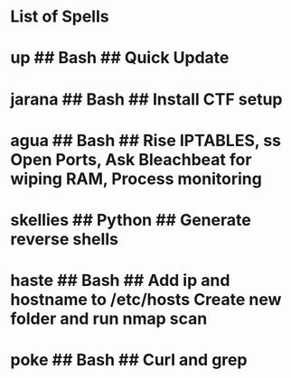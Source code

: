 
# List of Spells

# up ## Bash ## Quick Update
# jarana ## Bash ## Install CTF setup
# agua ## Bash ## Rise IPTABLES, ss Open Ports, Ask Bleachbeat for wiping RAM, Process monitoring
# skellies ## Python ## Generate reverse shells
# haste ## Bash ## Add ip and hostname to /etc/hosts Create new folder and run nmap scan
# poke ## Bash ## Curl and grep
#
